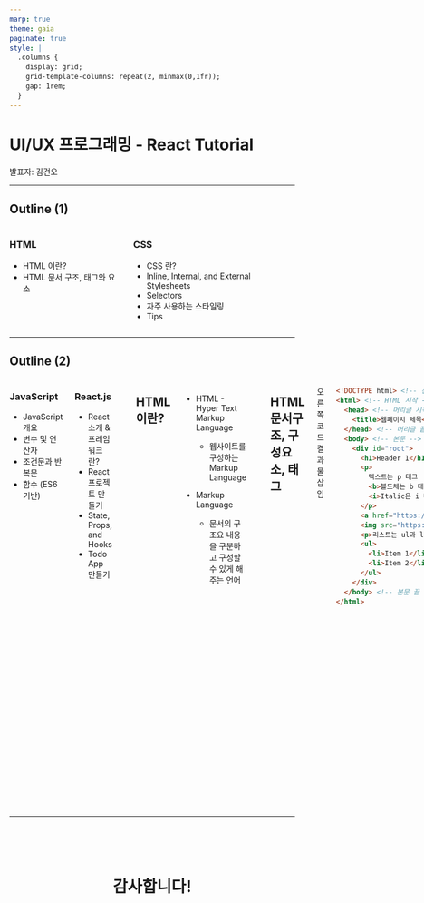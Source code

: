 ```yaml
---
marp: true
theme: gaia
paginate: true
style: |
  .columns {
    display: grid;
    grid-template-columns: repeat(2, minmax(0,1fr));
    gap: 1rem;
  }
---
```




# UI/UX 프로그래밍 - React Tutorial

발표자: 김건오

---

## Outline (1)

<div class="columns">

<div>

### HTML

- HTML 이란?
- HTML 문서 구조, 태그와 요소

</div>

<div>

### CSS

- CSS 란?
- Inline, Internal, and External Stylesheets
- Selectors
- 자주 사용하는 스타일링
- Tips

</div>

</div>

---

## Outline (2)

<div class="columns">

<div>

### JavaScript

- JavaScript 개요
- 변수 및 연산자
- 조건문과 반복문
- 함수 (ES6 기반)

</div>

<div>

### React.js

- React 소개 & 프레임워크란?
- React 프로젝트 만들기
- State, Props, and Hooks
- Todo App 만들기

</div>

---

## HTML 이란?

- HTML - Hyper Text Markup Language
  - 웹사이트를 구성하는 Markup Language

- Markup Language
  - 문서의 구조요 내용을 구분하고 구성할 수 있게 해주는 언어

---

## HTML 문서구조, 구성요소, 태그

<div class="columns">

<div>

오른쪽 코드 결과물 삽입

</div>

<div>

```html
<!DOCTYPE html> <!-- 선언문 -->
<html> <!-- HTML 시작 -->
  <head> <!-- 머리글 시작 -->
    <title>웹페이지 제목</title>
  </head> <!-- 머리글 끝 -->
  <body> <!-- 본문 -->
    <div id="root">
      <h1>Header 1</h1>
      <p>
        텍스트는 p 태그
        <b>볼드체는 b 태그</b>
        <i>Italic은 i 태그</i>
      </p>
      <a href="https://www.google.com">링크는 a + href</a>
      <img src="https://picsum.photos/200/300" />
      <p>리스트는 ul과 li 태그</p>
      <ul>
        <li>Item 1</li>
        <li>Item 2</li>
      </ul>
    </div>
  </body> <!-- 본문 끝 -->
</html>
```

</div>

</div>

---

## CSS 란?

- 웹페이지의 디자인과 레이아웃을 지정하는 StyleSheet 언어
  - [파일이름].css 확장자명을 갖는다.
- CSS의 중요성
  - 시각적인 디자인
  - 일관성 유지
  - 유지보수의 용이성
  - 반응형 디자인
- 3가지 CSS 적용방법: Inline, Embeded, External

---

## Inline Styling

<div class="columns">

<div>

```html
<!DOCTYPE html>
<html>
  <head>
    <title>웹페이지 제목</title>
  </head>
  <body>
    <p style="color: red; font-size: 24px;">
      빨간 24픽셀 텍스트
    </p>
  </body>
</html>
```

</div>

<div>

![Inline Styling Example](./assets/InlineStylingExample.png "Inline Styling Example")

</div>

</div>

---

## Embeded Styling

<div class="columns">

<div>

```html
<!DOCTYPE html>
<html>
  <head>
    <!-- Embedded Styling 예시 -->
    <style>
      p {
        /* 모든 <p> 태그를 파란색으로 변경 */
        color: blue;
      }
    </style>
    <!-- Embedded Styling 예시 끝 -->
  </head>
  <body>
    <p>텍스트</p>
  </body>
</html>
```

</div>

<div>

![Embedded Styling Example](./assets/EmbeddedStylingExample.png "Embedded Styling Example")

</div>

</div>

---

## External Styling

<div class="columns">

<div>

<h4>index.html</h4>

```html
<!DOCTYPE html>
<html>
  <head>
    <link rel="stylesheet" href="./styles.css">
    <title>웹페이지 제목</title>
  </head>
  <body>
    <p>텍스트</p>
  </body>
</html>
```

</div>

<div>

<h4>index.css</h4>

```css
/* 모든 p 태그의 */
p {
  /* 폰트 크기는 36px */
  font-size: 36px;
  /* 보라색으로 변경  */
  color: purple;
}
```

</div>

</div>

---

## External Styling

![External Styling Example](./assets/ExternalStylingExample.png "External Styling Example")

---

## CSS Selector

- 모든 텍스트가 같은 색, 같은 크기, 같은 위치에 있으면 재미없는 웹사이트
- HTML Attribute를 이용하여 구분
  - 각각의 태그에 이름을 붙여주는 법
  - `class`, `id`, `type` 를 사용할 수 있다.
- HTML에 attribute를 우선 선언하고 CSS에서 스타일을 설정

---

## `class`, `id`, `type` Selector 사용법

<div class="columns">

<div>

### HTML

```html
<div class="this-is-class">
  <p id="this-is-id">Random</p>
  <p type="this-is-type">Hello</p>
</div>
```

</div>

<div>

### CSS

```css
.this-is-class {
  background-color: blue;
}

#this-is-id {
  color: red;
}

[type="this-is-type"] {
  color: green;
}
```

</div>

</div>

---

## 자주 사용하는 스타일링

<div class="columns">

<div>

- 크기는 `width`와 `height`
- 여백은 `padding` 혹은 `margin`
- 정렬은 `justify-content`와 `align-content`
- 색상관련은 `color`, `font-color`, `background-color`
- 가로정렬을 원할때는 `flex-direction: row`, 기본값은 `column`

</div>

<div>

![width:500px](./assets/margin-padding.png "Example Styling")

</div>
</div>

---

## Tips

- UI 구현에서 가장 중요한 것은 네모를 그리는 것
  - 큰 네모부터 작은 네모까지
- `flex`를 이용하여 레이아웃을 구성하는 것이 편리
- 이것 저것 시도해보면서 익숙해지는 것이 중요
- [CSS Reference](https://developer.mozilla.org/en-US/docs/Web/CSS/Reference) 에서 다양한 CSS 속성 확인 가능

---

## JavaScript 개요

<div class="columns">

<div>

- JavaScript는 웹 브라우저에서 실행되는 언어로 웹페이지를 동적으로 만들기 위해 사용하는 언어
- 페이지 이동, 프레임 관리, 히스토리 관리 등 다양한 기능 수행
- 일반적으로 `css`처럼 `html` 파일 내부에 작성 혹은 `js` 파일로 작성 후 링크

</div>

<div>

- `<head>` 태그 내부에 작성
  - 웹브라우저가 HTML을 `<head>`부터 읽기 때문에 `<body>` 태그보다 먼저 실행

```html
<head>
  <!-- 내부 작성법 -->
  <script>
    // JavaScript 코드 작성
  </script>
  <script src="./index.js"></script> <!-- js 파일 링크 -->
</head>
```

</div>

</div>

---

## 변수 선언 및 연산자

<div class="columns">

<div>

```javascript
let a = 1; // 변수
const b = 2; // 상수
var c = 3; // ES6 이전에 사용하던 변수 선언 방식
```

</div>

<div style="margin-bottom:10px">

```javascript
a + b; // 3
a - b; // -1
a * b; // 2
a / b; // 0.5
a % b; // 1
a ** b; // 1
a++; // 2
a--; // 1
a += b; // 3
a -= b; // 1
a *= b; // 2
a /= b; // 1
a %= b; // 1
a **= b; // 1
```

</div>

</div>

---

## 조건문과 반복문

<div class="columns">

<div>

```javascript
if (a > b) {
  console.log("a가 b보다 큽니다.");
} else if (a < b) {
  console.log("a가 b보다 작습니다.");
} else {
  console.log("a와 b가 같습니다.");
}
```

</div>

<div>

```javascript
for (let i = 0; i < 10; i++) {
  console.log(i);
}

while (a < b) {
  console.log("a가 b보다 작습니다.");
  a++;
}
```

</div>

</div>

---

## 함수

```javascript
function add(a, b) {
  return a + b;
}

// es6 이후
const add = (a, b) => {
  return a + b;
};

const add = (a, b) => a + b;
```

---

## React 소개

<div class="columns">

<div>

- React는 Facebook에서 만든 JavaScript 프레임워크
- 프레임워크란?
  - 프로그램의 특정 문제를 해결하기 위해 상호 협력하는 클래스와 인터페이스의 집합
  - 프레임워크는 뼈대를 제공하여 개발자가 뼈대 위에 코드를 작성
  - 프레임워크는 개발자가 코드를 작성하는 방식을 제한

</div>

<div>

- React는 컴포넌트 기반으로 작동
- 컴포넌트란?
  - UI를 구성하는 작은 단위
  - 재사용이 가능한 API
- React는 컴포넌트를 이용하여 UI를 구성

<svg style="margin-left: 250px" width="20%" height="20%" viewBox="-10.5 -9.45 21 18.9" fill="none" xmlns="http://www.w3.org/2000/svg" class="mt-4 mb-3 text-link dark:text-link-dark w-24 lg:w-28 self-center text-sm mr-0 flex origin-center transition-all ease-in-out"><circle cx="0" cy="0" r="2" fill="currentColor"></circle><g stroke="currentColor" stroke-width="1" fill="none"><ellipse rx="10" ry="4.5"></ellipse><ellipse rx="10" ry="4.5" transform="rotate(60)"></ellipse><ellipse rx="10" ry="4.5" transform="rotate(120)"></ellipse></g></svg>

</div>

</div>

---

## React 프로젝트 만들기

- React 프로젝트를 만들기 위해서는 `Node.js`가 설치되어 있어야 한다.
- `Node.js` 설치 후 `npm`을 이용하여 `create-react-app`을 설치

```bash
npx create-react-app <프로젝트 이름>
cd <프로젝트 이름>
npm start
```

---

## React 프로젝트 구조

<div class="columns">

<div>

```bash
├── README.md
├── node_modules
├── package.json
├── .gitignore
├── public
│   ├── favicon.ico
│   ├── index.html
│   └── manifest.json
└── src
    ├── App.css
    ├── App.js
    ├── App.test.js
    ├── index.css
    ├── index.js
    ├── logo.svg
    └── reportWebVitals.js              
```

</div>

<div>

- `node_modules` 폴더는 각종 의존성 모듈이 위치 (라이브러리들)
- `package.json` 파일은 프로젝트의 정보와 의존성 모듈 정보가 담겨있음
- `.gitignore` 파일은 git remote에 올리지 않을 파일들을 지정
- `src` 폴더가 메인 폴더
  - `index.js` 파일이 가장 기본 파일
  - `index.js` 가 리액트 파일인 `App.js`를 `import` 하여 사용

</div>

</div>

---

## State, Props, and Hooks

- React에서는 컴포넌트의 상태를 관리하기 위해 `state`를 사용
  - 렌더링을 trigger하는 변수
- `props`는 컴포넌트 외부에서 전달되는 데이터
  - 컴포넌트에 input이자 컴포넌트의 렌더링을 trigger하는 데이터
- `hooks`은 함수형 컴포넌트에서 `state`와 `props`를 사용할 수 있게 해주는 함수
  - 리액트형 함수

---

## Todo App 만들기

- Todo App은 간단한 Todo List를 만드는 프로젝트
- Requirements:
  - Todo List에 새로운 Todo를 추가할 수 있다.
  - Todo List에서 Todo를 삭제할 수 있다.
  - Todo List에서 Todo의 완료 여부를 토글할 수 있다.
  - 날짜와 시간이 표시된다.

---

<h1 style="text-align: center; margin-top: 20%">Q&A</h1>

<p style="text-align: center; margin-top: 15%; font-size: 24px">해당 PPT는 <i>Marp</i>를 이용하여 HTML 및 마크다운 언어로 작성되었습니다</p>

</center>
</div>

---

<center>

<h1 style="margin-top: 20%">감사합니다!<h1>

</center>
